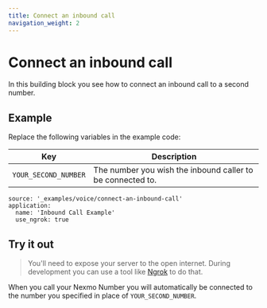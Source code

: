 ```yaml
---
title: Connect an inbound call
navigation_weight: 2
---
```


# Connect an inbound call

In this building block you see how to connect an inbound call to a second number.

## Example

Replace the following variables in the example code:

Key |	Description
-- | --
`YOUR_SECOND_NUMBER` |	The number you wish the inbound caller to be connected to.

```building_blocks
source: '_examples/voice/connect-an-inbound-call'
application:
  name: 'Inbound Call Example'
  use_ngrok: true
```

## Try it out

> You'll need to expose your server to the open internet. During development you can use a tool like [Ngrok](https://www.nexmo.com/blog/2017/07/04/local-development-nexmo-ngrok-tunnel-dr/) to do that.

When you call your Nexmo Number you will automatically be connected to the
number you specified in place of `YOUR_SECOND_NUMBER`.
